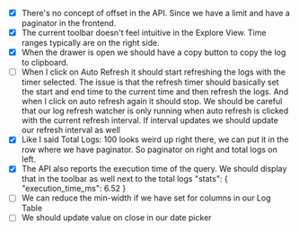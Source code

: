 - [x] There's no concept of offset in the API. Since we have a limit and have a paginator in the frontend.
- [x] The current toolbar doesn't feel intuitive in the Explore View. Time ranges typically are on the right side.
- [x] When the drawer is open we should have a copy button to copy the log to clipboard.
- [ ] When I click on Auto Refresh it should start refreshing the logs with the timer selected. The issue is that the refresh timer should basically set the start and end time to the current time and then refresh the logs. And when I click on auto refresh again it should stop. We should be careful that our log refresh watcher is only running when auto refresh is clicked with the current refresh interval. If interval updates we should update our refresh interval as well
- [x] Like I said Total Logs: 100 looks weird up right there, we can put it in the row where we have paginator. So paginator on right and total logs on left.
- [x] The API also reports the execution time of the query. We should display that in the toolbar as well next to the total logs
      "stats": {
      "execution_time_ms": 6.52
      }
- [ ] We can reduce the min-width if we have set for columns in our Log Table
- [ ] We should update value on close in our date picker

<template>
  <n-space vertical>
    <n-date-picker
      type="datetime"
      :default-value="Date.now()"
      :update-value-on-close="updateValueOnClose"
    />
    <n-date-picker
      :default-value="[Date.now(), Date.now()]"
      :update-value-on-close="updateValueOnClose"
      type="daterange"
    />
    <n-date-picker
      :default-value="[Date.now(), Date.now()]"
      :update-value-on-close="updateValueOnClose"
      type="datetimerange"
    />
    <n-switch v-model:value="updateValueOnClose" />
  </n-space>
</template>

<script lang="ts">
import { defineComponent, ref } from 'vue'

export default defineComponent({
  setup() {
    return {
      updateValueOnClose: ref(true)
    }
  }
})
</script>
